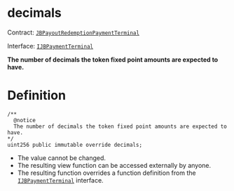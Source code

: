 # decimals

Contract: [`JBPayoutRedemptionPaymentTerminal`](/protocol/api/contracts/or-abstract/jbpayoutredemptionpaymentterminal/README.md)​‌

Interface: [`IJBPaymentTerminal`](/protocol/api/interfaces/ijbpaymentterminal.md)

**The number of decimals the token fixed point amounts are expected to have.**

# Definition

```solidity
/**
  @notice
  The number of decimals the token fixed point amounts are expected to have.
*/
uint256 public immutable override decimals;
```

* The value cannot be changed.
* The resulting view function can be accessed externally by anyone.
* The resulting function overrides a function definition from the [`IJBPaymentTerminal`](/protocol/api/interfaces/ijbpaymentterminal.md) interface.

